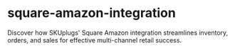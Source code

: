 # square-amazon-integration
Discover how SKUplugs' Square Amazon integration streamlines inventory, orders, and sales for effective multi-channel retail success.
